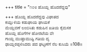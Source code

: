 +++
title = "೧೦೮ ಹೊಯ್ಲ ಹೊದರೆದ್ದವು"

+++
ಹೊಯ್ಲ ಹೊದರೆದ್ದವು ವಿಘಾತದ  
ಕಯ್ಲುಳಿಯ ಕಡುಘಾಯ ಘಾಯಕೆ  
ಮೆಯ್ಲವಣೆ ಲಂಬಿಸಿತು ಕಡುಹಿನ ಖತಿಯ ಕೈಮಸಕ  
ಹೊಯ್ಲ ಹೊಗೆಗಳ ಹೋರಟೆಯ ವೇ  
ಗಾಯ್ಲ ಮುಷ್ಟಾಮುಷ್ಟಿ ಗತಿಯ ದೃ  
ಢಾಯ್ಲರಪ್ಪಳಿಸಿದರು ಪದ ಘಟ್ಟಣೆಗೆ ನೆಲ ಕುಸಿಯೆ    ॥108॥